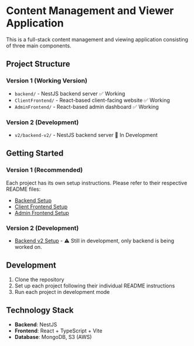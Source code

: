 # Content Management and Viewer Application

This is a full-stack content management and viewing application consisting of three main components.

## Project Structure

### Version 1 (Working Version)
- `backend/` - NestJS backend server ✅ Working
- `ClientFrontend/` - React-based client-facing website ✅ Working  
- `AdminFrontend/` - React-based admin dashboard ✅ Working

### Version 2 (Development)
- `v2/backend-v2/` - NestJS backend server 🚧 In Development

## Getting Started

### Version 1 (Recommended)
Each project has its own setup instructions. Please refer to their respective README files:

- [Backend Setup](./v1/backend/README.md)
- [Client Frontend Setup](./v1/ClientFrontend/README.md)
- [Admin Frontend Setup](./v1/AdminFrontend/README.md)

### Version 2 (Development)
- [Backend v2 Setup](./v2/backend-v2/README.md) - ⚠️ Still in development, only backend is being worked on.

## Development

1. Clone the repository
2. Set up each project following their individual README instructions
3. Run each project in development mode

## Technology Stack

- **Backend**: NestJS
- **Frontend**: React + TypeScript + Vite
- **Database**: MongoDB, S3 (AWS)
